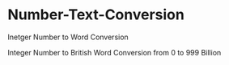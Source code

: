 # Number-Text-Conversion
Inetger Number to Word Conversion

Integer Number to British Word Conversion from 0 to 999 Billion

